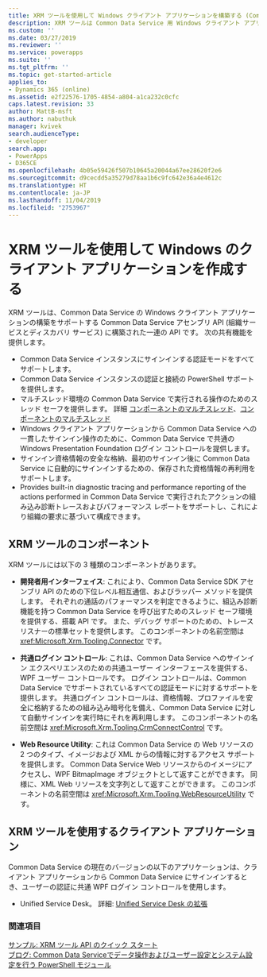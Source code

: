 ```yaml
---
title: XRM ツールを使用して Windows クライアント アプリケーションを構築する (Common Data Service) | Microsoft Docs
description: XRM ツールは Common Data Service 用 Windows クライアント アプリケーションを作成するためのサポートを提供する一連の API です。
ms.custom: ''
ms.date: 03/27/2019
ms.reviewer: ''
ms.service: powerapps
ms.suite: ''
ms.tgt_pltfrm: ''
ms.topic: get-started-article
applies_to:
- Dynamics 365 (online)
ms.assetid: e2f22576-1705-4854-a804-a1ca232c0cfc
caps.latest.revision: 33
author: MattB-msft
ms.author: nabuthuk
manager: kvivek
search.audienceType:
- developer
search.app:
- PowerApps
- D365CE
ms.openlocfilehash: 4b05e59426f507b10645a20044a67ee28620f2e6
ms.sourcegitcommit: d9cecdd5a35279d78aa1b6c9fc642e36a4e4612c
ms.translationtype: HT
ms.contentlocale: ja-JP
ms.lasthandoff: 11/04/2019
ms.locfileid: "2753967"
---
```

# <a name="build-windows-client-applications-using-the-xrm-tools"></a>XRM ツールを使用して Windows のクライアント アプリケーションを作成する

XRM ツールは、Common Data Service の Windows クライアント アプリケーションの構築をサポートする Common Data Service アセンブリ API (組織サービスとディスカバリ サービス) に構築された一連の API です。 次の共有機能を提供します。  
  
- Common Data Service インスタンスにサインインする認証モードをすべてサポートします。  
- Common Data Service インスタンスの認証と接続の PowerShell サポートを提供します。  
- マルチスレッド環境の Common Data Service で実行される操作のためのスレッド セーフを提供します。 詳細 [コンポーネントのマルチスレッド](https://msdn.microsoft.com/library/vstudio/3es4b6yy.aspx)、[コンポーネントのマルチスレッド](https://msdn.microsoft.com/library/vstudio/a8544e2s.aspx)  
- Windows クライアント アプリケーションから Common Data Service への一貫したサインイン操作のために、Common Data Service で共通の Windows Presentation Foundation ログイン コントロールを提供します。  
- サインイン資格情報の安全な格納、最初のサインイン後に Common Data Service に自動的にサインインするための、保存された資格情報の再利用をサポートします。  
- Provides built-in diagnostic tracing and performance reporting of the actions performed in Common Data Service で実行されたアクションの組み込み診断トレースおよびパフォーマンス レポートをサポートし、これにより組織の要求に基づいて構成できます。  

## <a name="components-of-xrm-tooling"></a>XRM ツールのコンポーネント  

XRM ツールには以下の 3 種類のコンポーネントがあります。  
  
- **開発者用インターフェイス**: これにより、Common Data Service SDK アセンブリ API のための下位レベル相互通信、およびラッパー メソッドを提供します。 それぞれの通話のパフォーマンスを判定できるように、組込み診断機能を持つ Common Data Service を呼び出すためのスレッド セーフ環境を提供する、搭載 API です。 また、デバッグ サポートのための、トレース リスナーの標準セットを提供します。 このコンポーネントの名前空間は <xref:Microsoft.Xrm.Tooling.Connector> です。  
  
- **共通ログイン コントロール**: これは、Common Data Service へのサインイン エクスペリエンスのための共通ユーザー インターフェースを提供する、WPF ユーザー コントロールです。 ログイン コントロールは、Common Data Service でサポートされているすべての認証モードに対するサポートを提供します。 共通ログイン コントロールは、資格情報、プロファイルを安全に格納するための組み込み暗号化を備え、Common Data Service に対して自動サインインを実行時にそれを再利用します。 このコンポーネントの名前空間は <xref:Microsoft.Xrm.Tooling.CrmConnectControl> です。  
  
- **Web Resource Utility**: これは Common Data Service の Web リソースの 2 つのタイプ、イメージおよび XML からの情報に対するアクセス サポートを提供します。 Common Data Service Web リソースからのイメージにアクセスし、WPF BitmapImage オブジェクトとして返すことができます。 同様に、XML Web リソースを文字列として返すことができます。 このコンポーネントの名前空間は <xref:Microsoft.Xrm.Tooling.WebResourceUtility> です。  
  
## <a name="client-applications-that-use-xrm-tooling"></a>XRM ツールを使用するクライアント アプリケーション

Common Data Service の現在のバージョンの以下のアプリケーションは、クライアント アプリケーションから Common Data Service にサインインするとき、ユーザーの認証に共通 WPF ログイン コントロールを使用します。  
  
- Unified Service Desk。 詳細: [Unified Service Desk の拡張](/dynamics365/customer-engagement/unified-service-desk/extend-unified-service-desk)

<!--Package Deployer tool. More information: [Deploy packages using Package Deployer and Windows PowerShell](../../administrator/deploy-packages-using-package-deployer-windows-powershell.md)-->   

<!--Configuration Migration tool. More information [Manage your configuration data](../../administrator/manage-configuration-data.md)-->  
  
### <a name="see-also"></a>関連項目

[サンプル: XRM ツール API のクイック スタート](sample-quick-start-xrm-tooling-api.md)<br />
[ブログ: Common Data Serviceでデータ操作およびユーザー設定とシステム設定を行う PowerShell モジュール](https://blogs.msdn.com/b/crm/archive/2015/09/25/powershell-module-for-performing-data-operations-and-manipulating-user-and-system-settings-in-crm.aspx)


